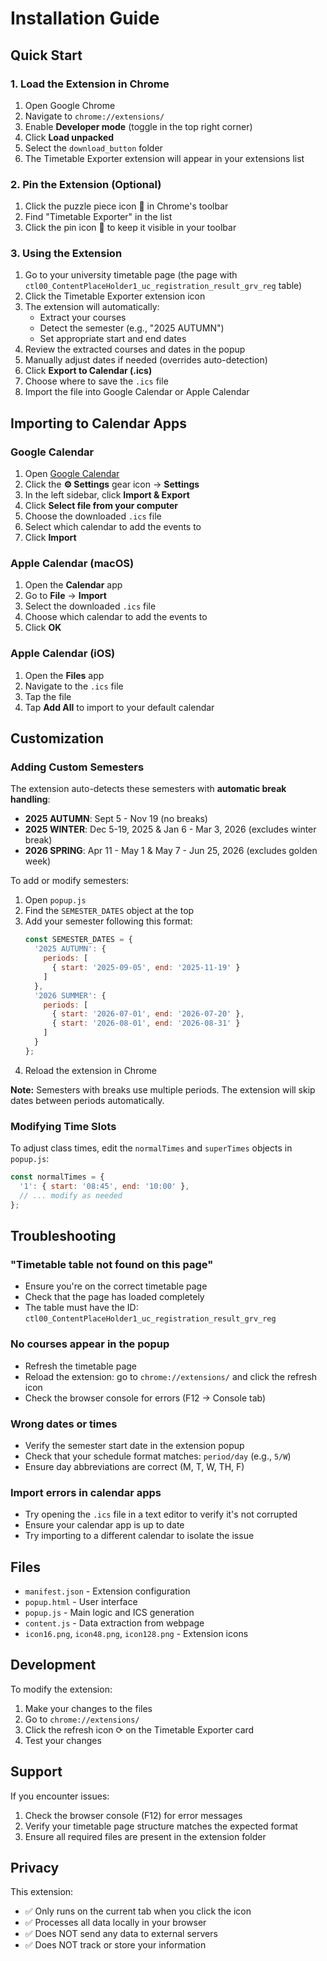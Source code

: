# Installation Guide

## Quick Start

### 1. Load the Extension in Chrome

1. Open Google Chrome
2. Navigate to `chrome://extensions/`
3. Enable **Developer mode** (toggle in the top right corner)
4. Click **Load unpacked**
5. Select the `download_button` folder
6. The Timetable Exporter extension will appear in your extensions list

### 2. Pin the Extension (Optional)

1. Click the puzzle piece icon 🧩 in Chrome's toolbar
2. Find "Timetable Exporter" in the list
3. Click the pin icon 📌 to keep it visible in your toolbar

### 3. Using the Extension

1. Go to your university timetable page (the page with `ctl00_ContentPlaceHolder1_uc_registration_result_grv_reg` table)
2. Click the Timetable Exporter extension icon
3. The extension will automatically:
   - Extract your courses
   - Detect the semester (e.g., "2025 AUTUMN")
   - Set appropriate start and end dates
4. Review the extracted courses and dates in the popup
5. Manually adjust dates if needed (overrides auto-detection)
6. Click **Export to Calendar (.ics)**
7. Choose where to save the `.ics` file
8. Import the file into Google Calendar or Apple Calendar

## Importing to Calendar Apps

### Google Calendar

1. Open [Google Calendar](https://calendar.google.com)
2. Click the **⚙️ Settings** gear icon → **Settings**
3. In the left sidebar, click **Import & Export**
4. Click **Select file from your computer**
5. Choose the downloaded `.ics` file
6. Select which calendar to add the events to
7. Click **Import**

### Apple Calendar (macOS)

1. Open the **Calendar** app
2. Go to **File** → **Import**
3. Select the downloaded `.ics` file
4. Choose which calendar to add the events to
5. Click **OK**

### Apple Calendar (iOS)

1. Open the **Files** app
2. Navigate to the `.ics` file
3. Tap the file
4. Tap **Add All** to import to your default calendar

## Customization

### Adding Custom Semesters

The extension auto-detects these semesters with **automatic break handling**:

- **2025 AUTUMN**: Sept 5 - Nov 19 (no breaks)
- **2025 WINTER**: Dec 5-19, 2025 & Jan 6 - Mar 3, 2026 (excludes winter break)
- **2026 SPRING**: Apr 11 - May 1 & May 7 - Jun 25, 2026 (excludes golden week)

To add or modify semesters:

1. Open `popup.js`
2. Find the `SEMESTER_DATES` object at the top
3. Add your semester following this format:
   ```javascript
   const SEMESTER_DATES = {
     '2025 AUTUMN': {
       periods: [
         { start: '2025-09-05', end: '2025-11-19' }
       ]
     },
     '2026 SUMMER': {
       periods: [
         { start: '2026-07-01', end: '2026-07-20' },
         { start: '2026-08-01', end: '2026-08-31' }
       ]
     }
   };
   ```
4. Reload the extension in Chrome

**Note:** Semesters with breaks use multiple periods. The extension will skip dates between periods automatically.

### Modifying Time Slots

To adjust class times, edit the `normalTimes` and `superTimes` objects in `popup.js`:

```javascript
const normalTimes = {
  '1': { start: '08:45', end: '10:00' },
  // ... modify as needed
};
```

## Troubleshooting

### "Timetable table not found on this page"

- Ensure you're on the correct timetable page
- Check that the page has loaded completely
- The table must have the ID: `ctl00_ContentPlaceHolder1_uc_registration_result_grv_reg`

### No courses appear in the popup

- Refresh the timetable page
- Reload the extension: go to `chrome://extensions/` and click the refresh icon
- Check the browser console for errors (F12 → Console tab)

### Wrong dates or times

- Verify the semester start date in the extension popup
- Check that your schedule format matches: `period/day` (e.g., `5/W`)
- Ensure day abbreviations are correct (M, T, W, TH, F)

### Import errors in calendar apps

- Try opening the `.ics` file in a text editor to verify it's not corrupted
- Ensure your calendar app is up to date
- Try importing to a different calendar to isolate the issue

## Files

- `manifest.json` - Extension configuration
- `popup.html` - User interface
- `popup.js` - Main logic and ICS generation
- `content.js` - Data extraction from webpage
- `icon16.png`, `icon48.png`, `icon128.png` - Extension icons

## Development

To modify the extension:

1. Make your changes to the files
2. Go to `chrome://extensions/`
3. Click the refresh icon ⟳ on the Timetable Exporter card
4. Test your changes

## Support

If you encounter issues:

1. Check the browser console (F12) for error messages
2. Verify your timetable page structure matches the expected format
3. Ensure all required files are present in the extension folder

## Privacy

This extension:
- ✅ Only runs on the current tab when you click the icon
- ✅ Processes all data locally in your browser
- ✅ Does NOT send any data to external servers
- ✅ Does NOT track or store your information

